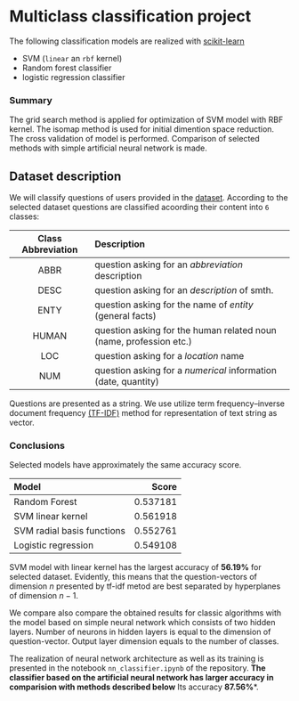 # Multiclass classification project

The following classification models are realized with [scikit-learn](https://scikit-learn.org/stable/index.html)
* SVM (`linear` an `rbf` kernel)
* Random forest classifier
* logistic regression classifier

### Summary

The grid search method is applied for optimization of SVM model with RBF kernel. 
The isomap method is used for initial dimention space reduction.
The cross validation of model is performed.
Comparison of selected methods with simple artificial neural network is made.


## Dataset description

We will classify questions of users provided in the [dataset](https://www.kaggle.com/ananthu017/question-classification). According to the selected dataset questions are classified acoording their content into `6` classes:

|Class Abbreviation|  Description  |
|:-----:|:-----|
| ABBR | question asking for an *abbreviation* description|
| DESC | question asking for an *description* of smth.|
| ENTY | question asking for the name of *entity* (general facts)|
| HUMAN | question asking for the human related noun (name, profession etc.)|
| LOC | question asking for a *location* name|
| NUM | question asking for a *numerical* information (date, quantity)|

Questions are presented as a string.
We use utilize term frequency–inverse document frequency [(TF-IDF)](https://scikit-learn.org/stable/modules/generated/sklearn.feature_extraction.text.TfidfVectorizer.html) method for representation of text string as vector.

### Conclusions

Selected models have approximately the same accuracy score. 

|Model|Score|
|:---|---:|
|Random Forest|0.537181|
|SVM linear kernel|0.561918|
|SVM radial basis functions|0.552761|
|Logistic regression|0.549108|

SVM model with linear kernel has the largest accuracy of **56.19%** for selected dataset.
Evidently, this  means that the question-vectors of dimension $n$ presented by tf-idf metod are best separated by hyperplanes of dimension $n - 1$.

We compare also compare the obtained results for classic algorithms with the model based on simple neural network which consists of two hidden layers. Number of neurons in hidden layers is equal to the dimension of question-vector. Output layer dimension equals to the number of classes.

The realization of neural network architecture as well as its training is presented in the notebook `nn_classifier.ipynb` of the repository.
**The classifier based on the artificial neural network has larger accuracy in comparision with methods described below**
Its accuracy **87.56%***.

